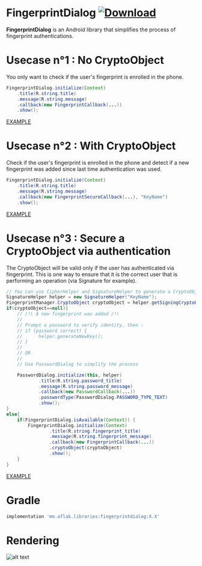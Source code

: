 # FingerprintDialog [ ![Download](https://api.bintray.com/packages/omaflak/maven/fingerprintdialog/images/download.svg) ](https://bintray.com/omaflak/maven/fingerprintdialog/_latestVersion)

**FingerprintDialog** is an Android library that simplifies the process of fingerprint authentications.

# Usecase n°1 : No CryptoObject

You only want to check if the user's fingerprint is enrolled in the phone.

```java
FingerprintDialog.initialize(Context)
    .title(R.string.title)
    .message(R.string.message)
    .callback(new FingerprintCallback(...))
    .show();
```

[EXAMPLE](https://github.com/omaflak/FingerprintDialog-Library/blob/master/app/src/main/java/me/aflak/fingerprintdialoglibrary/FingerprintExample.java)
        
# Usecase n°2 : With CryptoObject

Check if the user's fingerprint is enrolled in the phone and detect if a new fingerprint was added since last time authentication was used.

```java
FingerprintDialog.initialize(Context)
    .title(R.string.title)
    .message(R.string.message)
    .callback(new FingerprintSecureCallback(...), "KeyName")
    .show();
```
        
[EXAMPLE](https://github.com/omaflak/FingerprintDialog-Library/blob/master/app/src/main/java/me/aflak/fingerprintdialoglibrary/FingerprintSecureExample1.java)

# Usecase n°3 : Secure a CryptoObject via authentication

The CryptoObject will be valid only if the user has authenticated via fingerprint. This is one way to ensure that it is the correct user that is performing an operation (via Signature for example).

```java
// You can use CipherHelper and SignatureHelper to generate a CryptoObject, or you can create your own one
SignatureHelper helper = new SignatureHelper("KeyName");
FingerprintManager.CryptoObject cryptoObject = helper.getSigningCryptoObject();
if(cryptoObject==null){
    // /!\ A new fingerprint was added /!\
    //
    // Prompt a password to verify identity, then :
    // if (password correct) {
    //      helper.generateNewKey();
    // }
    //
    // OR
    //
    // Use PasswordDialog to simplify the process

    PasswordDialog.initialize(this, helper)
            .title(R.string.password_title)
            .message(R.string.password_message)
            .callback(new PasswordCallback(...))
            .passwordType(PasswordDialog.PASSWORD_TYPE_TEXT)
            .show();
}
else{
    if(FingerprintDialog.isAvailable(Context)) {
        FingerprintDialog.initialize(Context)
                .title(R.string.fingerprint_title)
                .message(R.string.fingerprint_message)
                .callback(new FingerprintCallback(...))
                .cryptoObject(cryptoObject)
                .show();
    }   
}
```

[EXAMPLE](https://github.com/omaflak/FingerprintDialog-Library/blob/master/app/src/main/java/me/aflak/fingerprintdialoglibrary/FingerprintSecureExample2.java)

# Gradle

```gradle
implementation 'me.aflak.libraries:fingerprintdialog:X.X'
```
    
# Rendering

![alt text](https://github.com/omaflak/FingerprintDialog/blob/master/GIF/demo.gif?raw=true)
